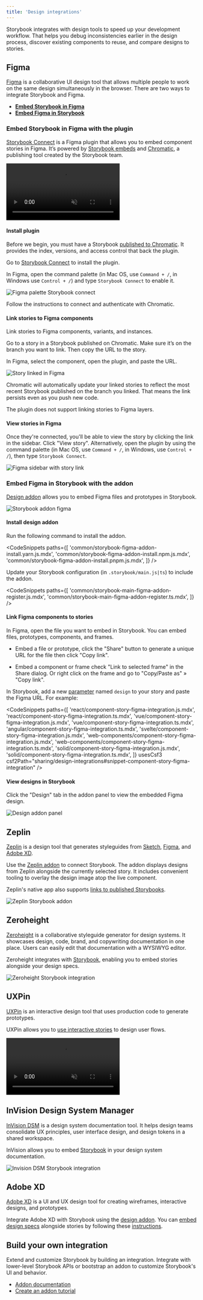```yaml
---
title: 'Design integrations'
---
```


Storybook integrates with design tools to speed up your development workflow. That helps you debug inconsistencies earlier in the design process, discover existing components to reuse, and compare designs to stories.

## Figma

[Figma](https://www.figma.com/) is a collaborative UI design tool that allows multiple people to work on the same design simultaneously in the browser. There are two ways to integrate Storybook and Figma.

- [**Embed Storybook in Figma**](#embed-storybook-in-figma-with-the-plugin)
- [**Embed Figma in Storybook**](#embed-figma-in-storybook-with-the-addon)

### Embed Storybook in Figma with the plugin

[Storybook Connect](https://www.figma.com/community/plugin/1056265616080331589/Storybook-Connect) is a Figma plugin that allows you to embed component stories in Figma. It’s powered by [Storybook embeds](./embed.md) and [Chromatic](https://www.chromatic.com/?utm_source=storybook_website&utm_medium=link&utm_campaign=storybook), a publishing tool created by the Storybook team.

<video autoPlay muted playsInline loop>
  <source src="figma-plugin-open-story.mp4" type="video/mp4" />
</video>

#### Install plugin

Before we begin, you must have a Storybook [published to Chromatic](./publish-storybook.md#publish-storybook-with-chromatic). It provides the index, versions, and access control that back the plugin.

Go to [Storybook Connect](https://www.figma.com/community/plugin/1056265616080331589/Storybook-Connect) to install the plugin.

In Figma, open the command palette (in Mac OS, use `Command + /`, in Windows use `Control + /`) and type `Storybook Connect` to enable it.

![Figma palette Storybook connect](./figma-plugin-open-in-figma.png)

Follow the instructions to connect and authenticate with Chromatic.

#### Link stories to Figma components

Link stories to Figma components, variants, and instances.

Go to a story in a Storybook published on Chromatic. Make sure it’s on the branch you want to link. Then copy the URL to the story.

In Figma, select the component, open the plugin, and paste the URL.

![Story linked in Figma](./figma-plugin-paste-url.png)

Chromatic will automatically update your linked stories to reflect the most recent Storybook published on the branch you linked. That means the link persists even as you push new code.

<Callout variant="info" icon="💡">

The plugin does not support linking stories to Figma layers.

</Callout>

#### View stories in Figma

Once they're connected, you'll be able to view the story by clicking the link in the sidebar. Click "View story". Alternatively, open the plugin by using the command palette (in Mac OS, use `Command + /`, in Windows, use `Control + /`), then type `Storybook Connect`.

![Figma sidebar with story link](./figma-plugin-sidebar.png)

### Embed Figma in Storybook with the addon

[Design addon](https://storybook.js.org/addons/storybook-addon-designs) allows you to embed Figma files and prototypes in Storybook.

![Storybook addon figma](./storybook-figma-addon.png)

#### Install design addon

Run the following command to install the addon.

<!-- prettier-ignore-start -->

<CodeSnippets
  paths={[
    'common/storybook-figma-addon-install.yarn.js.mdx',
    'common/storybook-figma-addon-install.npm.js.mdx',
    'common/storybook-figma-addon-install.pnpm.js.mdx',
  ]}
/>

<!-- prettier-ignore-end -->

Update your Storybook configuration (in `.storybook/main.js|ts`) to include the addon.

<!-- prettier-ignore-start -->

<CodeSnippets
  paths={[
    'common/storybook-main-figma-addon-register.js.mdx',
    'common/storybook-main-figma-addon-register.ts.mdx',
  ]}
/>

<!-- prettier-ignore-end -->

#### Link Figma components to stories

In Figma, open the file you want to embed in Storybook. You can embed files, prototypes, components, and frames.

- Embed a file or prototype, click the "Share" button to generate a unique URL for the file then click "Copy link".

- Embed a component or frame check "Link to selected frame" in the Share dialog. Or right click on the frame and go to "Copy/Paste as" » "Copy link".

In Storybook, add a new [parameter](../writing-stories/parameters.md) named `design` to your story and paste the Figma URL. For example:

<!-- prettier-ignore-start -->

<CodeSnippets
  paths={[
    'react/component-story-figma-integration.js.mdx',
    'react/component-story-figma-integration.ts.mdx',
    'vue/component-story-figma-integration.js.mdx',
    'vue/component-story-figma-integration.ts.mdx',
    'angular/component-story-figma-integration.ts.mdx',
    'svelte/component-story-figma-integration.js.mdx',
    'web-components/component-story-figma-integration.js.mdx',
    'web-components/component-story-figma-integration.ts.mdx',
    'solid/component-story-figma-integration.js.mdx',
    'solid/component-story-figma-integration.ts.mdx',
  ]}
  usesCsf3
  csf2Path="sharing/design-integrations#snippet-component-story-figma-integration"
/>

<!-- prettier-ignore-end -->

#### View designs in Storybook

Click the "Design" tab in the addon panel to view the embedded Figma design.

![Design addon panel](./design-addon-panel.png)

## Zeplin

[Zeplin](https://zeplin.io/) is a design tool that generates styleguides from [Sketch](https://www.sketch.com/), [Figma](https://www.figma.com/), and [Adobe XD](https://www.adobe.com/products/xd.html).

Use the [Zeplin addon](https://storybook.js.org/addons/storybook-zeplin) to connect Storybook. The addon displays designs from Zeplin alongside the currently selected story. It includes convenient tooling to overlay the design image atop the live component.

Zeplin's native app also supports [links to published Storybooks](https://support.zeplin.io/en/articles/5674596-connecting-your-storybook-instance-with-zeplin).

![Zeplin Storybook addon](./storybook-zeplin-addon.png)

## Zeroheight

[Zeroheight](https://zeroheight.com/) is a collaborative styleguide generator for design systems. It showcases design, code, brand, and copywriting documentation in one place. Users can easily edit that documentation with a WYSIWYG editor.

Zeroheight integrates with [Storybook](https://zeroheight.com/3xlwst8/p/507ba7-storybook), enabling you to embed stories alongside your design specs.

![Zeroheight Storybook integration](./storybook-zeroheight.gif)

## UXPin

[UXPin](https://www.uxpin.com/) is an interactive design tool that uses production code to generate prototypes.

UXPin allows you to [use interactive stories](https://www.uxpin.com/docs/merge/storybook-integration/) to design user flows.

<video autoPlay muted playsInline loop>
  <source
    src="storybook-uxpin.mp4"
    type="video/mp4"
  />
</video>

## InVision Design System Manager

[InVision DSM](https://www.invisionapp.com/design-system-manager) is a design system documentation tool. It helps design teams consolidate UX principles, user interface design, and design tokens in a shared workspace.

InVision allows you to embed [Storybook](https://support.invisionapp.com/hc/en-us/articles/360028388192-Publishing-Storybook-to-DSM) in your design system documentation.

![Invision DSM Storybook integration](./storybook-invision-dsm.gif)

## Adobe XD

[Adobe XD](https://www.adobe.com/products/xd.html) is a UI and UX design tool for creating wireframes, interactive designs, and prototypes.

Integrate Adobe XD with Storybook using the [design addon](https://storybook.js.org/addons/storybook-addon-designs/). You can [embed design specs](https://helpx.adobe.com/xd/help/publish-design-specs.html) alongside stories by following these [instructions](https://pocka.github.io/storybook-addon-designs/?path=/story/docs-iframe-readme--page).

## Build your own integration

Extend and customize Storybook by building an integration. Integrate with lower-level Storybook APIs or bootstrap an addon to customize Storybook's UI and behavior.

- [Addon documentation](../addons/index.md)
- [Create an addon tutorial](https://storybook.js.org/tutorials/create-an-addon/)
